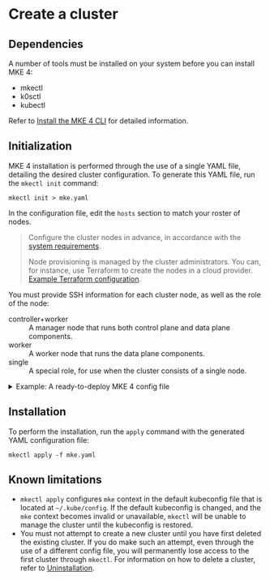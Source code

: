 # Create a cluster

## Dependencies

A number of tools must be installed on your system before you can install MKE
4:

- mkectl
- k0sctl
- kubectl

Refer to [Install the MKE 4 CLI](install-mke4-cli.md) for detailed information.

## Initialization

MKE 4 installation is performed through the use of a single YAML file,
detailing the desired cluster configuration. To generate this YAML file, run
the `mkectl init` command:

```shell
mkectl init > mke.yaml
```

In the configuration file, edit the `hosts` section to match your roster
of nodes.

> Configure the cluster nodes in advance, in accordance with the
  [system
  requirements](prerequisites.md#system-requirements-for-cluster-nodes).
>
> Node provisioning is managed by the cluster administrators. You can, for
instance, use Terraform to create the nodes in a
cloud provider. [Example Terraform
configuration](k0s-in-aws/terraform-scenario.md).

You must provide SSH information for each cluster node, as well as the role of
the node:

<dl>
  <dt>controller+worker</dt>
  <dd>A manager node that runs both control plane and data plane components.</dd>
  <dt>worker</dt>
  <dd>A worker node that runs the data plane components.</dd>
  <dt>single</dt>
  <dd>A special role, for use when the cluster consists of a single node.</dd>
</dl>

<details>
<summary>Example: A ready-to-deploy MKE 4 config file</summary>

```yaml
hosts:
  - ssh:
      address: 1.1.1.1  # external IP of the first node
      keyPath: /path/to/ssh/key.pem
      port: 22
      user: username
    role: controller+worker
  - ssh:
      address: 2.2.2.2  # external IP of the second node
      keyPath: /path/to/ssh/key.pem
      port: 22
      user: username
    role: worker
hardening:
  enabled: true
authentication:
  enabled: true
  saml:
    enabled: false
  oidc:
    enabled: false
  ldap:
    enabled: false
backup:
  enabled: true
  storage_provider:
    type: InCluster
    in_cluster_options:
      exposed: true
tracking:
  enabled: true
trust:
  enabled: true
logging:
  enabled: true
audit:
  enabled: true
license:
  refresh: true
apiServer:
  sans: ["mydomain.com"]
ingressController:
  enabled: false
monitoring:
  enableGrafana: true
  enableOpscare: false
```

</details>

## Installation

To perform the installation, run the `apply` command with the generated YAML
configuration file:

```shell
mkectl apply -f mke.yaml
```

## Known limitations

- `mkectl apply` configures `mke` context in the default kubeconfig file that
is located at `~/.kube/config`. If the default kubeconfig is changed,
and the `mke` context becomes invalid or unavailable, `mkectl` will be unable
to manage the cluster until the kubeconfig is restored.
- You must not attempt to create a new cluster until you have first deleted the
existing cluster. If you do make such an attempt, even through the use of a
different config file, you will permanently lose access to the first cluster
through `mkectl`. For information on how to delete a cluster, refer to
[Uninstallation](uninstallation.md).
